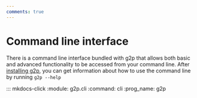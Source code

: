 ```yaml
---
comments: true
---
```


# Command line interface

There is a command line interface bundled with g2p that allows both basic and advanced functionality to be accessed from your command line. After [installing g2p](./installation.md), you can get information about how to use the command line by running `g2p --help`


::: mkdocs-click
    :module: g2p.cli
    :command: cli
    :prog_name: g2p
